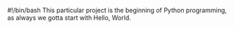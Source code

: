 #!/bin/bash
This particular project is the beginning of Python programming, as always we gotta start with Hello, World.
